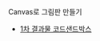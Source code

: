 Canvas로 그림판 만들기

- [1차 결과물 코드샌드박스](https://codesandbox.io/p/sandbox/drawing-board-step1-ytlsf2?file=%2Fsrc%2FApp.tsx)
